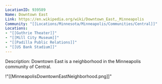 ```yaml
---
LocationID: 939589
Name: Downtown East
Link: https://en.wikipedia.org/wiki/Downtown_East,_Minneapolis 
Community: "[[Locations/Minnesota/Minneapolis/Communities/Central]]"
Locations: 
- "[[Guthrie Theater]]"
- "[[Mill City Museum]]"
- "[[Padilla Public Relations]]"
- "[[US Bank Stadium]]"
---
```


Description:
Downtown East is a neighborhood in the Minneapolis community of Central.


!"[[MinneapolisDowntownEastNeighborhood.png]]"